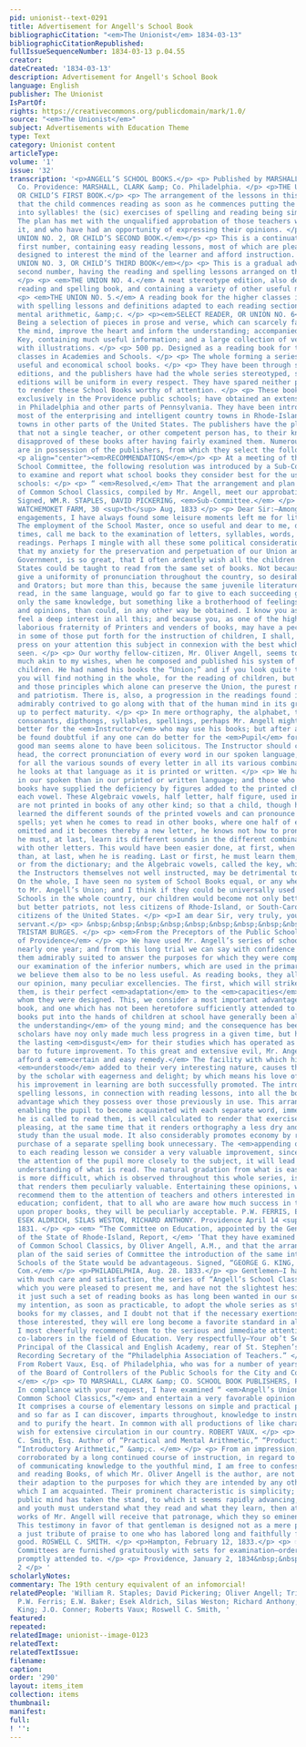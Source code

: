```yaml
---
pid: unionist--text-0291
title: Advertisement for Angell's School Book
bibliographicCitation: "<em>The Unionist</em> 1834-03-13"
bibliographicCitationRepublished: 
fullIssueSequenceNumber: 1834-03-13 p.04.55
creator: 
dateCreated: '1834-03-13'
description: Advertisement for Angell's School Book
language: English
publisher: The Unionist
IsPartOf: 
rights: https://creativecommons.org/publicdomain/mark/1.0/
source: "<em>The Unionist</em>"
subject: Advertisements with Education Theme
type: Text
category: Unionist content
articleType: 
volume: '1'
issue: '32'
transcription: '<p>ANGELL’S SCHOOL BOOKS.</p> <p> Published by MARSHALL, BROWN, &amp;
  Co. Providence: MARSHALL, CLARK &amp; Co. Philadelphia. </p> <p>THE UNION NO. 1,
  OR CHILD’S FIRST BOOK.</p> <p> The arrangement of the lessons in this book is such
  that the child commences reading as soon as he commences putting the letters together
  into syllables! the (sic) exercises of spelling and reading being simultaneous.
  The plan has met with the unqualified approbation of those teachers who have used
  it, and who have had an opportunity of expressing their opinions. </p> <p><em>THE
  UNION NO. 2, OR CHILD’S SECOND BOOK.</em></p> <p> This is a continuation of the
  first number, containing easy reading lessons, most of which are pleasing stories,
  designed to interest the mind of the learner and afford instruction. </p> <p><em>THE
  UNION NO. 3, OR CHILD’S THIRD BOOK</em></p> <p> This is a gradual advance from the
  second number, having the reading and spelling lessons arranged on the same plan.
  </p> <p> <em>THE UNION NO. 4.</em> A neat stereotype edition, also designed as a
  reading and spelling book, and containing a variety of other useful matter. </p>
  <p> <em>THE UNION NO. 5.</em> A reading book for the higher classes in common schools,
  with spelling lessons and definitions adapted to each reading section—with tables,
  mental arithmetic, &amp;c. </p> <p><em>SELECT READER, OR UNION NO. 6</em></p> <p>
  Being a selection of pieces in prose and verse, which can scarcely fail to interest
  the mind, improve the heart and inform the understanding; accompanied with an explanatory
  Key, containing much useful information; and a large collection of verbal distinctions
  with illustrations. </p> <p> 500 pp. Designed as a reading book for the highest
  classes in Academies and Schools. </p> <p> The whole forming a series of interesting,
  useful and economical school books. </p> <p> They have been through several large
  editions, and the publishers have had the whole series stereotyped, so that future
  editions will be uniform in every respect. They have spared neither pains nor expense
  to render these School Books worthy of attention. </p> <p> These books are used
  exclusively in the Providence public schools; have obtained an extensive circulation
  in Philadelphia and other parts of Pennsylvania. They have been introduced into
  most of the enterprising and intelligent country towns in Rhode-Island, and many
  towns in other parts of the United States. The publishers have the pleasure to state
  that not a single teacher, or other competent person has, to their knowledge, ever
  disapproved of these books after having fairly examined them. Numerous testimonials
  are in possession of the publishers, from which they select the following. </p>
  <p align="center"><em>RECOMMENDATIONS</em></p> <p> At a meeting of the Providence
  School Committee, the following resolution was introduced by a Sub-Committee, appointed
  to examine and report what school books they consider best for the use of the public
  schools: </p> <p> “ <em>Resolved,</em> That the arrangement and plan of the series
  of Common School Classics, compiled by Mr. Angell, meet our approbation.” </p> <p>
  Signed, WM.R. STAPLES, DAVID PICKERING, <em>Sub-Committee.</em> </p> <p> &nbsp;&nbsp;&nbsp;&nbsp;&nbsp;&nbsp;&nbsp;&nbsp;&nbsp;&nbsp;&nbsp;
  WATCHEMOKET FARM, 30 <sup>th</sup> Aug, 1833 </p> <p> Dear Sir:—Among my political
  engagements, I have always found some leisure moments left me for literary amusement.
  The employment of the School Master, once so useful and dear to me, does now, at
  times, call me back to the examination of letters, syllables, words, spellings and
  readings. Perhaps I mingle with all these some political considerations; for I confess,
  that my anxiety for the preservation and perpetuation of our Union and National
  Government, is so great, that I often ardently wish all the children in the United
  States could be taught to read from the same set of books. Not because this might
  give a uniformity of pronunciation throughout the country, so desirable to Poets
  and Orators; but more than this, because the same juvenile literature studied and
  read, in the same language, would go far to give to each succeeding generation not
  only the same knowledge, but something like a brotherhood of feelings, sentiments,
  and opinions, than could, in any other way be obtained. I know you as a citizen,
  feel a deep interest in all this; and because you, as one of the highly useful and
  laborious fraternity of Printers and venders of books, may have a peculiar interest
  in some of those put forth for the instruction of children, I shall, at this time,
  press on your attention this subject in connexion with the best which I have yet
  seen. </p> <p> Our worthy fellow-citizen, Mr. Oliver Angell, seems to have had purposes
  much akin to my wishes, when he composed and published his system of classics for
  children. He had named his books the “Union;” and if you look quite through them,
  you will find nothing in the whole, for the reading of children, but that spirit
  and those principles which alone can preserve the Union, the purest morals, piety
  and patriotism. There is, also, a progression in the readings found in these books,
  admirably contrived to go along with that of the human mind in its growth from childhood
  up to perfect maturity. </p> <p> In mere orthography, the alphabet, the vowels,
  consonants, dipthongs, syllables, spellings, perhaps Mr. Angell might have done
  better for the <em>Instructor</em> who may use his books; but after all, it will
  be found doubtful if any one can do better for the <em>Pupil</em> for whom this
  good man seems alone to have been solicitous. The Instructor should carry in his
  head, the correct pronunciation of every word in our spoken language, and a key
  for all the various sounds of every letter in all its various combinations whenever
  he looks at that language as it is printed or written. </p> <p> We have more vowels
  in our spoken than in our printed or written language; and those who compose spelling
  books have supplied the deficiency by figures added to the printed character of
  each vowel. These Algebraic vowels, half letter, half figure, used in spelling books,
  are not printed in books of any other kind; so that a child, though he may have
  learned the different sounds of the printed vowels and can pronounce them when he
  spells; yet when he comes to read in other books, where one half of each vowel is
  omitted and it becomes thereby a new letter, he knows not how to pronounce it; and
  he must, at last, learn its different sounds in the different combinations of each
  with other letters. This would have been easier done, at first, when he was spelling,
  than, at last, when he is reading. Last or first, he must learn them, from the Instructor,
  or from the dictionary; and the Algebraic vowels, called the key, while useful to
  the Instructors themselves not well instructed, may be detrimental to the pupil.
  On the whole, I have seen no system of School Books equal, or any where near equal
  to Mr. Angell’s Union; and I think if they could be universally used in our English
  Schools in the whole country, our children would become not only better scholars,
  but better patriots, not less citizens of Rhode-Island, or South-Carolina and more
  citizens of the United States. </p> <p>I am dear Sir, very truly, your obedient
  servant.</p> <p> &nbsp;&nbsp;&nbsp;&nbsp;&nbsp;&nbsp;&nbsp;&nbsp;&nbsp;&nbsp;&nbsp;&nbsp;&nbsp;&nbsp;&nbsp;&nbsp;&nbsp;&nbsp;&nbsp;&nbsp;&nbsp;&nbsp;&nbsp;&nbsp;&nbsp;&nbsp;&nbsp;&nbsp;&nbsp;&nbsp;&nbsp;&nbsp;&nbsp;&nbsp;&nbsp;
  TRISTAM BURGES. </p> <p> <em>From the Preceptors of the Public Schools in the City
  of Providence</em> </p> <p> We have used Mr. Angell’s series of school books, for
  nearly one year; and from this long trial we can say with confidence that we believe
  them admirably suited to answer the purposes for which they were composed. From
  our examination of the inferior numbers, which are used in the primary Schools,
  we believe them also to be no less useful. As reading books, they all combine in
  our opinion, many peculiar excellencies. The first, which will strike all who use
  them, is their perfect <em>adaptation</em> to the <em>capacities</em> of those for
  whom they were designed. This, we consider a most important advantage in an elementary
  book, and one which has not been heretofore sufficiently attended to. </p> <p> The
  books put into the hands of children at school have generally been altogether <em>above
  the understanding</em> of the young mind; and the consequence has been, that the
  scholars have noy only made much less progress in a given time, but have acquired
  the lasting <em>disgust</em> for their studies which has operated as an effectual
  bar to future improvement. To this great and extensive evil, Mr. Angell’s books
  afford a <em>certain and easy remedy.</em> The facility with which his lessons are
  <em>understood</em> added to their very interesting nature, causes them to be read
  by the scholar with eagerness and delight; by which means his love of study and
  his improvement in learning are both successfully promoted. The introduction of
  spelling lessons, in connection with reading lessons, into all the books, is an
  advantage which they possess over those previously in use. This arrangement, by
  enabling the pupil to become acquainted with each separate word, immediately before
  he is called to read them, is well calculated to render that exercise correct and
  pleasing, at the same time that it renders orthography a less dry and uninteresting
  study than the usual mode. It also considerably promotes economy by rendering the
  purchase of a separate spelling book unnecessary. The <em>appending of questions</em>
  to each reading lesson we consider a very valuable improvement, since, by calling
  the attention of the pupil more closely to the subject, it will lead him to a better
  understanding of what is read. The natural gradation from what is easy, to what
  is more difficult, which is observed throughout this whole series, is a circumstance
  that renders them peculiarly valuable. Entertaining these opinions, we cheerfully
  recommend them to the attention of teachers and others interested in the cause of
  education; confident, that to all who are aware how much success in teaching depends
  upon proper books, they will be peculiarly acceptable. P.W. FERRIS, E.W. BAKER,
  ESEK ALDRICH, SILAS WESTON, RICHARD ANTHONY. Providence April 14 <sup>th</sup> ,
  1831. </p> <p> <em> “The Committee on Education, appointed by the General Assembly
  of the State of Rhode-Island, Report, </em> ‘That they have examined the series
  of Common School Classics, by Oliver Angell, A.M., and that the arrangement and
  plan of the said series of Committee the introduction of the same into the Public
  Schools of the State would be advantageous. Signed, “GEORGE G. KING, <em>For the
  Com.</em> </p> <p>PHILADELPHIA, Aug. 28. 1833.</p> <p> Gentlemen—I have examined
  with much care and satisfaction, the series of “Angell’s School Classics,” with
  which you were pleased to present me, and have not the slightest hesitation to pronounce
  it just such a set of reading books as has long been wanted in our schools. It is
  my intention, as soon as practicable, to adopt the whole series as standard reading
  books for my classes, and I doubt not that if the necessary exertions be made by
  those interested, they will ere long become a favorite standard in all our schools.
  I most cheerfully recommend them to the serious and immediate attention of my Philadelphia
  co-laborers in the field of Education. Very respectfully—Your ob’t Servant, J. O’CONNER.
  Principal of the Classical and English Academy, rear of St. Stephen’s Church, and
  Recording Secretary of the “Philadelphia Association of Teachers.” </p> <p> <em>
  From Robert Vaux, Esq. of Philadelphia, who was for a number of years President
  of the Board of Controllers of the Public Schools for the City and County of Philadelphia.
  </em> </p> <p> TO MARSHALL, CLARK &amp; CO. SCHOOL BOOK PUBLISHERS, PHILADELPHIA.
  In compliance with your request, I have examined “ <em>Angell’s Union Series of
  Common School Classics,”</em> and entertain a very favorable opinion of the work.
  It comprises a course of elementary lessons on simple and practical principles,
  and so far as I can discover, imparts throughout, knowledge to instruct the understanding
  and to purify the heart. In common with all productions of like character I could
  wish for extensive circulation in our country. ROBERT VAUX. </p> <p> <em> From Roswell
  C. Smith, Esq. Author of “Practical and Mental Arithmetic,” “Productive Grammar,”
  “Introductory Arithmetic,” &amp;c. </em> </p> <p> From an impression, received and
  corroborated by a long continued course of instruction, in regard to the best methods
  of communicating knowledge to the youthful mind, I am free to confess that the Spelling
  and reading Books, of which Mr. Oliver Angell is the author, are not excelled, in
  their adaption to the purposes for which they are intended by any other books with
  which I am acquainted. Their prominent characteristic is simplicity; and when the
  public mind has taken the stand, to which it seems rapidly advancing, that children
  and youth must understand what they read and what they learn, then at least the
  works of Mr. Angell will receive that patronage, which they so eminently deserve.
  This testimony in favor of that gentleman is designed not as a mere puff; but as
  a just tribute of praise to one who has labored long and faithfully for the public
  good. ROSWELL C. SMITH. </p> <p>Hampton, February 12, 1833.</p> <p> ☞Teachers, School
  Committees are furnished gratuitously with sets for examination—orders from abroad
  promptly attended to. </p> <p> Providence, January 2, 1834&nbsp;&nbsp;&nbsp;&nbsp;&nbsp;&nbsp;&nbsp;&nbsp;&nbsp;&nbsp;&nbsp;&nbsp;&nbsp;&nbsp;&nbsp;&nbsp;&nbsp;&nbsp;&nbsp;&nbsp;&nbsp;&nbsp;&nbsp;&nbsp;&nbsp;&nbsp;&nbsp;&nbsp;&nbsp;&nbsp;&nbsp;&nbsp;&nbsp;&nbsp;&nbsp;&nbsp;&nbsp;&nbsp;&nbsp;&nbsp;&nbsp;&nbsp;&nbsp;&nbsp;&nbsp;&nbsp;&nbsp;&nbsp;&nbsp;
  2 </p> '
scholarlyNotes: 
commentary: The 19th century equivalent of an infomorcial!
relatedPeople: 'William R. Staples; David Pickering; Oliver Angell; Tristam Burges;
  P.W. Ferris; E.W. Baker; Esek Aldrich, Silas Weston; Richard Anthony; George G.
  King; J.O. Conner; Roberts Vaux; Roswell C. Smith, '
featured: 
repeated: 
relatedImage: unionist--image-0123
relatedText: 
relatedTextIssue: 
filename: 
caption: 
order: '290'
layout: items_item
collection: items
thumbnail: 
manifest: 
full: 
! '': 
---
```

